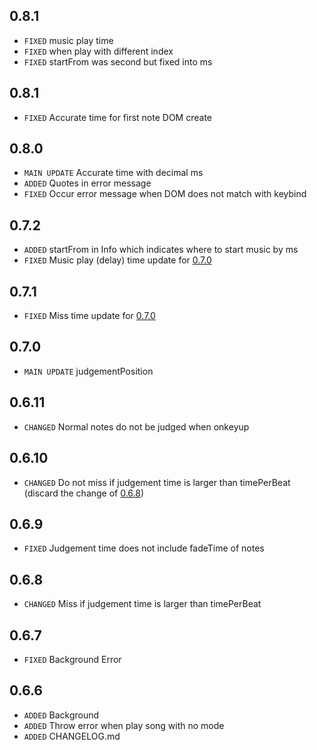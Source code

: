 ## 0.8.1
- `FIXED` music play time
- `FIXED` when play with different index
- `FIXED` startFrom was second but fixed into ms

## 0.8.1
- `FIXED` Accurate time for first note DOM create

## 0.8.0
- `MAIN UPDATE` Accurate time with decimal ms
- `ADDED` Quotes in error message
- `FIXED` Occur error message when DOM does not match with keybind

## 0.7.2
- `ADDED` startFrom in Info which indicates where to start music by ms
- `FIXED` Music play (delay) time update for [0.7.0](#070)

## 0.7.1
- `FIXED` Miss time update for [0.7.0](#070)

## 0.7.0
- `MAIN UPDATE` judgementPosition

## 0.6.11
- `CHANGED` Normal notes do not be judged when onkeyup

## 0.6.10
- `CHANGED` Do not miss if judgement time is larger than timePerBeat (discard the change of [0.6.8](#068))

## 0.6.9
- `FIXED` Judgement time does not include fadeTime of notes

## 0.6.8
- `CHANGED` Miss if judgement time is larger than timePerBeat

## 0.6.7
- `FIXED` Background Error

## 0.6.6
- `ADDED` Background
- `ADDED` Throw error when play song with no mode
- `ADDED` CHANGELOG.md
